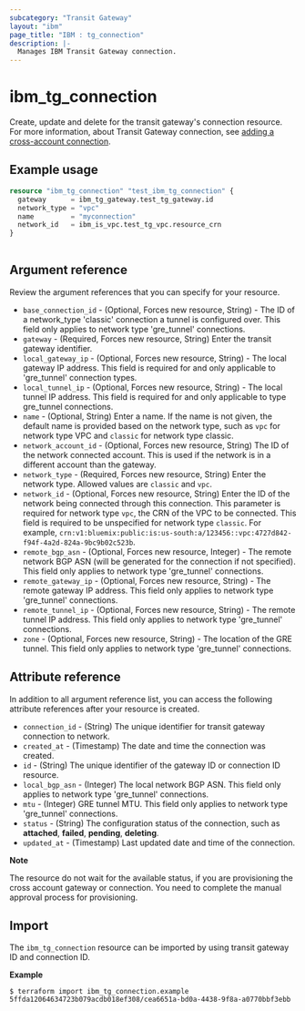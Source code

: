 ```yaml
---
subcategory: "Transit Gateway"
layout: "ibm"
page_title: "IBM : tg_connection"
description: |-
  Manages IBM Transit Gateway connection.
---
```


# ibm_tg_connection
Create, update and delete for the transit gateway's connection resource. For more information, about Transit Gateway connection, see [adding a cross-account connection](https://cloud.ibm.com/docs/transit-gateway?topic=transit-gateway-edit-gateway#adding-cross-account-connections).

## Example usage

```terraform
resource "ibm_tg_connection" "test_ibm_tg_connection" {
  gateway      = ibm_tg_gateway.test_tg_gateway.id
  network_type = "vpc"
  name         = "myconnection"
  network_id   = ibm_is_vpc.test_tg_vpc.resource_crn
}
  
```

## Argument reference
Review the argument references that you can specify for your resource. 
 
- `base_connection_id` - (Optional, Forces new resource, String) - The ID of a network_type 'classic' connection a tunnel is configured over.  This field only applies to network type 'gre_tunnel' connections.
- `gateway` - (Required, Forces new resource, String) Enter the transit gateway identifier.
- `local_gateway_ip` - (Optional, Forces new resource, String) - The local gateway IP address.  This field is required for and only applicable to 'gre_tunnel' connection types.
- `local_tunnel_ip` - (Optional, Forces new resource, String) - The local tunnel IP address. This field is required for and only applicable to type gre_tunnel connections.
- `name` -  (Optional, String) Enter a name. If the name is not given, the default name is provided based on the network type, such as `vpc` for network type VPC and `classic` for network type classic.
- `network_account_id` - (Optional, Forces new resource, String) The ID of the network connected account. This is used if the network is in a different account than the gateway.
- `network_type` - (Required, Forces new resource, String) Enter the network type. Allowed values are `classic` and `vpc`.
- `network_id` -  (Optional, Forces new resource, String) Enter the ID of the network being connected through this connection. This parameter is required for network type `vpc`, the CRN of the VPC to be connected. This field is required to be unspecified for network type `classic`. For example, `crn:v1:bluemix:public:is:us-south:a/123456::vpc:4727d842-f94f-4a2d-824a-9bc9b02c523b`.
- `remote_bgp_asn` - (Optional, Forces new resource, Integer) - The remote network BGP ASN (will be generated for the connection if not specified). This field only applies to network type 'gre_tunnel' connections.
- `remote_gateway_ip` - (Optional, Forces new resource, String) - The remote gateway IP address. This field only applies to network type 'gre_tunnel' connections.
- `remote_tunnel_ip` - (Optional, Forces new resource, String) - The remote tunnel IP address. This field only applies to network type 'gre_tunnel' connections.
- `zone` - (Optional, Forces new resource, String) - The location of the GRE tunnel. This field only applies to network type 'gre_tunnel' connections.

## Attribute reference

In addition to all argument reference list, you can access the following attribute references after your resource is created.

- `connection_id` - (String) The unique identifier for transit gateway connection to network.
- `created_at` -  (Timestamp) The date and time the connection was created. 
- `id` - (String) The unique identifier of the gateway ID or connection ID resource.
- `local_bgp_asn` - (Integer) The local network BGP ASN. This field only applies to network type 'gre_tunnel' connections.
- `mtu` - (Integer) GRE tunnel MTU. This field only applies to network type 'gre_tunnel' connections.
- `status` - (String) The configuration status of the connection, such as **attached**, **failed**, **pending**, **deleting**.
- `updated_at` - (Timestamp) Last updated date and time of the connection.

**Note**

The resource do not wait for the available status, if you are provisioning the cross account gateway or connection. You need to complete the manual approval process for provisioning.


## Import
The `ibm_tg_connection` resource can be imported by using transit gateway ID and connection ID.

**Example**

```
$ terraform import ibm_tg_connection.example 5ffda12064634723b079acdb018ef308/cea6651a-bd0a-4438-9f8a-a0770bbf3ebb

```
